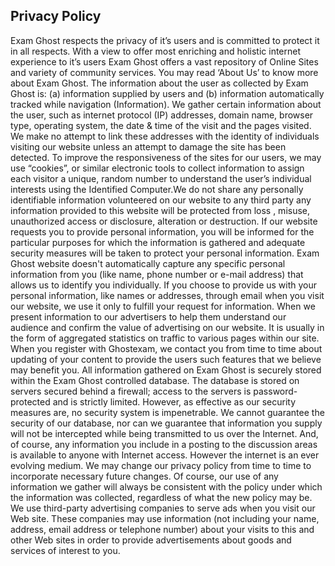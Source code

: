 Privacy Policy
--------------


Exam Ghost respects the privacy of it’s users and is committed to protect it in all respects. With a view to offer most enriching and holistic internet experience to it’s users Exam Ghost offers a vast repository of Online Sites and variety of community services. You may read ‘About Us’ to know more about Exam Ghost.
The information about the user as collected by Exam Ghost is: (a) information supplied by users and (b) information automatically tracked while navigation (Information).
We gather certain information about the user, such as internet protocol (IP) addresses, domain name, browser type, operating system, the date & time of the visit and the pages visited. 
We make no attempt to link these addresses with the identity of individuals visiting our website unless an attempt to damage the site has been detected.
To improve the responsiveness of the sites for our users, we may use “cookies”, or similar electronic tools to collect information to assign each visitor a unique, 
random number to understand the user’s individual interests using the Identified Computer.We do not share any personally identifiable information volunteered on our website to any third party any information provided to this website will be protected from loss , misuse, unauthorized access or disclosure, alteration or destruction.
If our website requests you to provide personal information, you will be informed for the particular purposes for which the information is gathered and adequate security measures will be taken to protect your personal information.
Exam Ghost website doesn't automatically capture any specific personal information from you (like name, phone number or e-mail address) that allows us to identify you individually.
If you choose to provide us with your personal information, like names or addresses, through email when you visit our website, we use it only to fulfill your request for information.
When we present information to our advertisers to help them understand our audience and confirm the value of advertising on our website. 
It is usually in the form of aggregated statistics on traffic to various pages within our site. When you register with Ghostexam, we contact you from time to time about updating of your content to provide the users such features that we believe may benefit you.
All information gathered on Exam Ghost is securely stored within the Exam Ghost controlled database. 
The database is stored on servers secured behind a firewall; access to the servers is password-protected and is strictly limited. However, as effective as our security measures are, no security system is impenetrable. We cannot guarantee the security of our database, nor can we guarantee that information you supply will not be intercepted while being transmitted to us over the Internet. And, of course, any information you include in a posting to the discussion areas is available to anyone with Internet access.
However the internet is an ever evolving medium. We may change our privacy policy from time to time to incorporate necessary future changes. 
Of course, our use of any information we gather will always be consistent with the policy under which the information was collected, regardless of what the new policy may be.
We use third-party advertising companies to serve ads when you visit our Web site. These companies may use information (not including your name, address, email address or telephone number) about your visits to this and other Web sites in order to provide advertisements about goods and services of interest to you.
